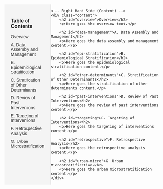 <!DOCTYPE html>
<html lang="en">
<head>
    <meta charset="UTF-8">
    <meta name="viewport" content="width=device-width, initial-scale=1.0">
    <title>Sub-National Tailoring Code Library</title>
    <style>
        body {
            font-family: Arial, sans-serif;
        }
        .container {
            display: flex;
        }
        .toc {
            width: 25%;
            padding: 20px;
            background-color: #f4f4f4;
            border-right: 1px solid #ddd;
        }
        .content {
            width: 75%;
            padding: 20px;
        }
        .toc ul {
            list-style-type: none;
            padding: 0;
        }
        .toc li {
            margin-bottom: 10px;
        }
        .toc a {
            text-decoration: none;
            color: #333;
        }
        .toc a:hover {
            text-decoration: underline;
        }
    </style>
</head>
<body>

<div class="container">
    <!-- Left Hand Side (Table of Contents) -->
    <div class="toc">
        <h3>Table of Contents</h3>
        <ul>
            <li><a href="#overview">Overview</a></li>
            <li><a href="#data-management">A. Data Assembly and Management</a></li>
            <li><a href="#epi-stratification">B. Epidemiological Stratification</a></li>
            <li><a href="#other-determinants">C. Stratification of Other Determinants</a></li>
            <li><a href="#past-interventions">D. Review of Past Interventions</a></li>
            <li><a href="#targeting">E. Targeting of Interventions</a></li>
            <li><a href="#retrospective">F. Retrospective Analysis</a></li>
            <li><a href="#urban-micro">G. Urban Microstratification</a></li>
        </ul>
    </div>

    <!-- Right Hand Side (Content) -->
    <div class="content">
        <h2 id="overview">Overview</h2>
        <p>Here goes the overview text.</p>

        <h2 id="data-management">A. Data Assembly and Management</h2>
        <p>Here goes the data assembly and management content.</p>

        <h2 id="epi-stratification">B. Epidemiological Stratification</h2>
        <p>Here goes the epidemiological stratification content.</p>

        <h2 id="other-determinants">C. Stratification of Other Determinants</h2>
        <p>Here goes the stratification of other determinants content.</p>

        <h2 id="past-interventions">D. Review of Past Interventions</h2>
        <p>Here goes the review of past interventions content.</p>

        <h2 id="targeting">E. Targeting of Interventions</h2>
        <p>Here goes the targeting of interventions content.</p>

        <h2 id="retrospective">F. Retrospective Analysis</h2>
        <p>Here goes the retrospective analysis content.</p>

        <h2 id="urban-micro">G. Urban Microstratification</h2>
        <p>Here goes the urban microstratification content.</p>
    </div>
</div>

</body>
</html>
